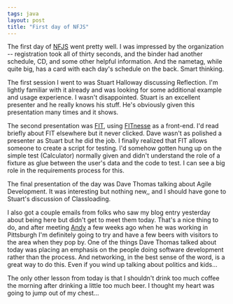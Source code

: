```yaml
---
tags: java
layout: post
title: "First day of NFJS"
---
```




The first day of <a href="http://www.nofluffjuststuff.com/2003-11-arlington/index.jsp">NFJS</a> went pretty well. I was impressed by the organization -- registration took all of thirty seconds, and the binder had another schedule, CD, and some other  helpful information. And the nametag, while quite big, has a card with each day's schedule on the back. Smart thinking.

<p>The first session I went to was Stuart Halloway discussing Reflection. I'm lightly familiar with it already and was looking for some additional example and usage experience. I wasn't disappointed. Stuart is an excellent presenter and he really knows his stuff. He's obviously given this presentation many times and it shows.</p>

<p>The second presentation was <a href="http://fit.c2.com/">FIT</a>, using <a href="http://www.fitnesse.org/">FITnesse</a> as a front-end. I'd read briefly about FIT elsewhere but it never clicked. Dave wasn't as polished a presenter as Stuart but he did the job. I finally realized that FIT allows someone to create a script for testing. I'd somehow gotten hung up on the simple test (Calculator) normally given and didn't understand the role of a fixture as glue between the user's data and the code to test. I can see a big role in the requirements process for this.</p>

<p>The final presentation of the day was Dave Thomas talking about Agile Development. It was interesting but nothing new,, and I should have gone to Stuart's discussion of Classloading.</p>

<p>I also got a couple emails from folks who saw my blog entry yesterday about being here but didn't get to meet them today. That's a nice thing to do, and after meeting <a href="http://linuxintegrators.com/index.html">Andy</a> a few weeks ago when he was working in Pittsburgh I'm definitely going to try and have a few beers with visitors to the area when they pop by. One of the things Dave Thomas talked about today was placing an emphasis on the people doing software development rather than the process. And networking, in the best sense of the word, is a great way to do this. Even if you wind up talking about politics and kids...</p>

<p>The only other lesson from today is that I shouldn't drink too much coffee the morning after drinking a little too much beer. I thought my heart was going to jump out of my chest...</p>


